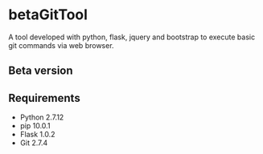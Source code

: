# betaGitTool
A tool developed with python, flask, jquery and bootstrap to execute basic git commands via web browser.

## Beta version

## Requirements
* Python 2.7.12
* pip 10.0.1
* Flask 1.0.2
* Git 2.7.4
